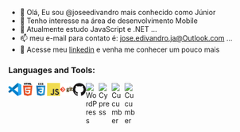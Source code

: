 - 👋 Olá, Eu sou @joseedivandro mais conhecido como Júnior
- 👀 Tenho interesse na área de desenvolvimento Mobile 
- 🌱 Atualmente estudo  JavaScript e .NET ...
- 📫 meu e-mail para contato é: jose.edivandro.ja@Outlook.com ...
- :link: Acesse meu [linkedin](https://www.linkedin.com/in/jose-edivandro-jr/) e venha me conhecer um pouco mais

<!---
joseedivandro/joseedivandro is a ✨ special ✨ repository because its `README.md` (this file) appears on your GitHub profile.
You can click the Preview link to take a look at your changes.
--->


### Languages and Tools:

  <img align="left" alt="Visual Studio Code" width="26px" src="https://raw.githubusercontent.com/github/explore/80688e429a7d4ef2fca1e82350fe8e3517d3494d/topics/visual-studio-code/visual-studio-code.png" />
  
  <img align="left" alt="HTML5" width="26px" src="https://raw.githubusercontent.com/github/explore/80688e429a7d4ef2fca1e82350fe8e3517d3494d/topics/html/html.png" />
<img align="left" alt="CSS3" width="26px" src="https://raw.githubusercontent.com/github/explore/80688e429a7d4ef2fca1e82350fe8e3517d3494d/topics/css/css.png" />

<img align="left" alt="JavaScript" width="26px" src="https://raw.githubusercontent.com/github/explore/80688e429a7d4ef2fca1e82350fe8e3517d3494d/topics/javascript/javascript.png" />

<img align="left" alt="Git" width="26px" src="https://raw.githubusercontent.com/github/explore/80688e429a7d4ef2fca1e82350fe8e3517d3494d/topics/git/git.png" title ="teste" />
<img align="left" alt="GitHub" width="26px" src="https://raw.githubusercontent.com/github/explore/78df643247d429f6cc873026c0622819ad797942/topics/github/github.png" />
<img align="left" alt="WordPress" width="26px" src="https://upload.wikimedia.org/wikipedia/commons/thumb/9/98/WordPress_blue_logo.svg/1024px-WordPress_blue_logo.svg.png" />
<img align="left" alt="Cypress" width="26px" src="https://raw.githubusercontent.com/simple-icons/simple-icons/0dfafa39eb53450c5cd34ffddc08aa6e1e941e00/icons/cypress.svg" />
<img align="left" alt="Cucumber" width="26px" src="https://raw.githubusercontent.com/simple-icons/simple-icons/0dfafa39eb53450c5cd34ffddc08aa6e1e941e00/icons/cucumber.svg" />
<img align="left" alt="Cucumber" width="26px" src="https://raw.githubusercontent.com/simple-icons/simple-icons/0dfafa39eb53450c5cd34ffddc08aa6e1e941e00/icons/docker.svg" />


